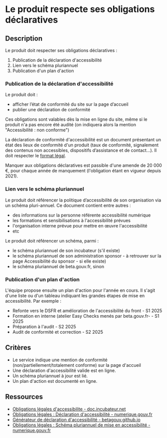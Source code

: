 # Le produit respecte ses obligations déclaratives

## Description

Le produit doit respecter ses obligations déclaratives :

1. Publication de la déclaration d'accessibilité
2. Lien vers le schéma pluriannuel
3. Publication d'un plan d'action

### Publication de la déclaration d'accessibilité

Le produit doit :

- afficher l’état de conformité du site sur la page d’accueil
- publier une déclaration de conformité

Ces obligations sont valables dès la mise en ligne du site, même si le
produit n'a pas encore été audité (on indiquera alors la mention
"Accessibilité : non conforme")

La déclaration de conformité d'accessibilité est un document
présentant un état des lieux de conformité d'un produit (taux de
conformité, signalement des contenus non accessibles, dispositifs
d’assistance et de contact...). Il doit respecter le [format
légal](https://accessibilite.numerique.gouv.fr/obligations/declaration-accessibilite/).

Manquer aux obligations déclaratives est passible d'une amende de 20
000 €, pour chaque année de manquement (l'obligation étant en vigueur
depuis 2021).

### Lien vers le schéma pluriannuel

Le produit doit référencer la politique d’accessibilité de son
organisation via un schéma pluri-annuel. Ce document contient entre
autres :

- des informations sur la personne référente accessibilité numérique
- les formations et sensibilisations à l'accessibilité prévues
- l'organisation interne prévue pour mettre en œuvre l'accessibilité
- etc

Le produit doit référencer un schéma, parmi :

- le schéma pluriannuel de son incubateur (s'il existe)
- le schéma pluriannuel de son administration sponsor - à retrouver
  sur la page Accessibilité du sponsor - si elle existe)
- le schéma pluriannuel de beta.gouv.fr, sinon

### Publication d'un plan d'action

L'équipe propose ensuite un plan d'action pour l'année en cours. Il
s'agit d'une liste ou d'un tableau indiquant les grandes étapes de
mise en accessibilité. Par exemple :

- Refonte vers le DSFR et amélioration de l'accessibilité du front - S1 2025
- Formation en interne (atelier Easy Checks menés par beta.gouv.fr- - S1 2025
- Préparation à l'audit - S2 2025
- Audit de conformité et correction - S2 2025

## Critères

- Le service indique une mention de conformité
  (non/partiellement/totalement conforme) sur la page d'accueil
- Une déclaration d'accessibilité valide est en ligne.
- Un schéma pluriannuel à jour est lié.
- Un plan d'action est documenté en ligne.

## Ressources

- [Obligations légales d'accessibilite - doc.incubateur.net](https://doc.incubateur.net/communaute/gerer-son-produit/les-standards/accessibilite-and-inclusion/obligations-legales#obligations-legales)
- [Obligations légales : Déclaration d'accessibilité - numerique.gouv.fr](https://accessibilite.numerique.gouv.fr/obligations/declaration-accessibilite/)
- [Générateur de déclaration d'accessibilité - betagouv.github.io](https://betagouv.github.io/a11y-generateur-declaration/)
- [Obligations légales : Schéma pluriannuel de mise en accessibilité - numerique.gouv.fr](https://accessibilite.numerique.gouv.fr/obligations/schema-pluriannuel/)
